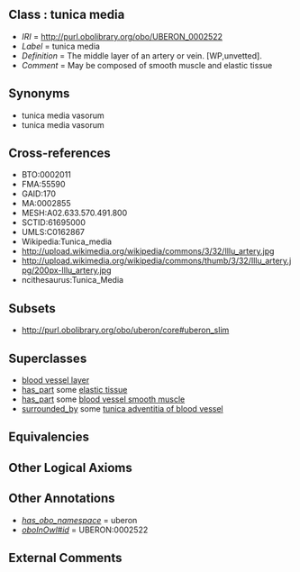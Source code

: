 
## Class : tunica media

 * *IRI* = http://purl.obolibrary.org/obo/UBERON_0002522
 * *Label* = tunica media
 * *Definition* = The middle layer of an artery or vein. [WP,unvetted].
 * *Comment* = May be composed of smooth muscle and elastic tissue

## Synonyms

 * tunica media vasorum
 * tunica media vasorum

## Cross-references

 * BTO:0002011
 * FMA:55590
 * GAID:170
 * MA:0002855
 * MESH:A02.633.570.491.800
 * SCTID:61695000
 * UMLS:C0162867
 * Wikipedia:Tunica_media
 * http://upload.wikimedia.org/wikipedia/commons/3/32/Illu_artery.jpg
 * http://upload.wikimedia.org/wikipedia/commons/thumb/3/32/Illu_artery.jpg/200px-Illu_artery.jpg
 * ncithesaurus:Tunica_Media

## Subsets

 * http://purl.obolibrary.org/obo/uberon/core#uberon_slim

## Superclasses

 * [blood vessel layer](../../UBERON/97/UBERON_0004797.md)
 * [has_part](../../BFO/51/BFO_0000051.md) some [elastic tissue](../../UBERON/21/UBERON_0002521.md)
 * [has_part](../../BFO/51/BFO_0000051.md) some [blood vessel smooth muscle](../../UBERON/37/UBERON_0004237.md)
 * [surrounded_by](../../RO/19/RO_0002219.md) some [tunica adventitia of blood vessel](../../UBERON/34/UBERON_0005734.md)

## Equivalencies


## Other Logical Axioms


## Other Annotations

 * *[has_obo_namespace](../../ce/oboInOwl#hasOBONamespace.md)* = uberon
 * *[oboInOwl#id](../../id/oboInOwl#id.md)* = UBERON:0002522

## External Comments

